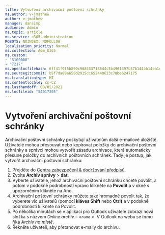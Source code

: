 ```yaml
---
title: Vytvoření archivační poštovní schránky
ms.author: v-jmathew
author: v-jmathew
manager: dansimp
audience: Admin
ms.topic: article
ms.service: o365-administration
ROBOTS: NOINDEX, NOFOLLOW
localization_priority: Normal
ms.collection: Adm_O365
ms.custom:
- "3100008"
- "7217"
ms.openlocfilehash: 6ff41f9f5b890c968483718544c5b4961397b37b144bb14ea1451d7aac24ebb7
ms.sourcegitcommit: b5f7da89a650d2915dc652449623c78be6247175
ms.translationtype: MT
ms.contentlocale: cs-CZ
ms.lasthandoff: 08/05/2021
ms.locfileid: "54017305"
---
```

# <a name="create-an-archive-mailbox"></a>Vytvoření archivační poštovní schránky

Archivační poštovní schránky poskytují uživatelům další e-mailové úložiště. Uživatelé mohou přesouvat nebo kopírovat položky do archivační poštovní schránky a správci mohou vytvořit zásadu archivace, která automaticky přesune položky do archivních poštovních schránek. Tady je postup, jak vytvořit archivační poštovní schránku:

1. Přejděte do [Centra zabezpečení & dodržování předpisů]( https://go.microsoft.com/fwlink/p/?linkid=2077143).
2. Zvolte **Archiv správy**  >  **dat**.
3. Vyberte uživatele, jehož archivační poštovní schránku chcete povolit, a potom v  podokně podrobností vpravo klikněte na **Povolit** a v okně s upozorněním klikněte na Ano.
4. Archivační poštovní schránky můžete také hromadně povolit tak, že vyberete  víc uživatelů (pomocí **kláves Shift** nebo **Ctrl)** a v podokně podrobností kliknete na Povolit.
5. Po několika minutách se v aplikaci pro Outlook uživatele zobrazí nová složka s názvem *Online archiv – <`name` >*. V Outlook na webu se tomu říká *Archiv na místě*.
6. Řekněte uživateli, aby přetahovat e-maily do archivu.
